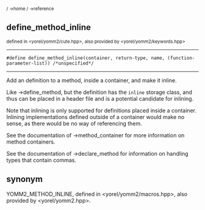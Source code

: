 <!-- target: YOMM2_DEFINE_INLINE -->
<sub>/ ->home / ->reference </sub>
## define_method_inline
<sub>defined in <yorel/yomm2/cute.hpp>, also provided by <yorel/yomm2/keywords.hpp>

---
```
#define define_method_inline(container, return-type, name, (function-parameter-list)) /*unspecified*/
```
---
Add an definition to a method, inside a container, and make it inline.

Like ->define_method, but the definition has the `inline` storage class, and
thus can be placed in a header file and is a potential candidate for inlining.

Note that inlining is only supported for definitions placed inside a container.
Inlining implementations defined outside of a container would make no sense, as
there would be no way of referencing them.

See the documentation of ->method_container for more information on method
containers.

See the documentation of ->declare_method for information on handling types that
contain commas.

## synonym
YOMM2_METHOD_INLINE, defined in <yorel/yomm2/macros.hpp>, also provided by <yorel/yomm2.hpp>.
